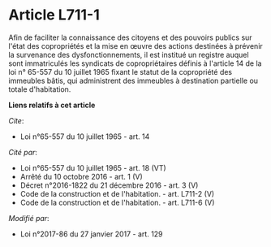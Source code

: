 # Article L711-1

Afin de faciliter la connaissance des citoyens et des pouvoirs publics sur l'état des copropriétés et la mise en œuvre des
actions destinées à prévenir la survenance des dysfonctionnements, il est institué un registre auquel sont immatriculés les
syndicats de copropriétaires définis à l'article 14 de la loi n° 65-557 du 10 juillet 1965 fixant le statut de la copropriété
des immeubles bâtis, qui administrent des immeubles à destination partielle ou totale d'habitation.

**Liens relatifs à cet article**

_Cite_:

  - Loi n°65-557 du 10 juillet 1965 - art. 14

_Cité par_:

  - Loi n°65-557 du 10 juillet 1965 - art. 18 (VT)
  - Arrêté du 10 octobre 2016 - art. 1 (V)
  - Décret n°2016-1822 du 21 décembre 2016 - art. 3 (V)
  - Code de la construction et de l'habitation. - art. L711-2 (V)
  - Code de la construction et de l'habitation. - art. L711-6 (V)

_Modifié par_:

  - Loi n°2017-86 du 27 janvier 2017 - art. 129
